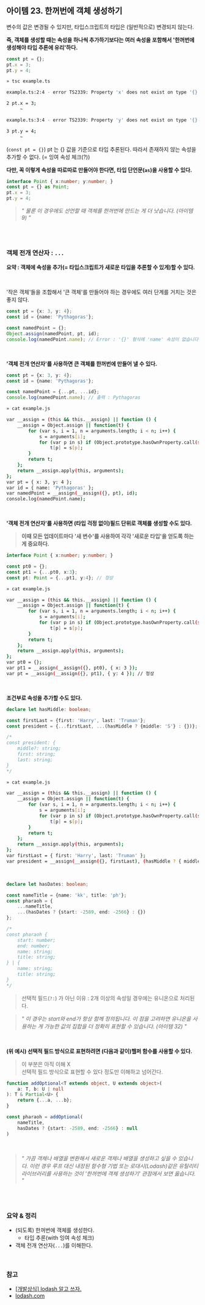 ## 아이템 23. 한꺼번에 객체 생성하기

변수의 값은 변경될 수 있지만, 타입스크립트의 타입은 (일반적으로) 변경되지 않는다.

**즉, 객체를 생성할 때는 속성을 하나씩 추가하기보다는 여러 속성을 포함해서 '한꺼번에 생성해야 타입 추론에 유리'하다.**

```ts
const pt = {};
pt.x = 3;
pt.y = 4;
```

```sh
» tsc example.ts

example.ts:2:4 - error TS2339: Property 'x' does not exist on type '{}'.

2 pt.x = 3;
     ~

example.ts:3:4 - error TS2339: Property 'y' does not exist on type '{}'.

3 pt.y = 4;
     ~
```

(`const pt = {}`) pt 는 {} 값을 기준으로 타입 추론된다. 따라서 존재하지 않는 속성을 추가할 수 없다. (= 잉여 속성 체크(?))

**다만, 꼭 이렇게 속성을 따로따로 만들어야 한다면, 타입 단언문(`as`)을 사용할 수 있다.**

```ts
interface Point { x:number; y:number; }
const pt = {} as Point;
pt.x = 3;
pt.y = 4;
```

> *" 물론 이 경우에도 선언할 때 객체를 한꺼번에 만드는 게 더 낫습니다. (아이템 9) "*

<br><br>

### 객체 전개 연산자 : `...`

**요약 : 객체에 속성을 추가(= 타입스크립트가 새로운 타입을 추론할 수 있게)할 수 있다.**

<br>

'작은 객체'들을 조합해서 '큰 객체'를 만들어야 하는 경우에도 여러 단계를 거치는 것은 좋지 않다.

```ts
const pt = {x: 3, y: 4};
const id = {name: 'Pythagoras'};

const namedPoint = {};
Object.assign(namedPoint, pt, id);
console.log(namedPoint.name); // Error : '{}' 형식에 'name' 속성이 없습니다. (Property 'name' does not exist on type '{}')
```

<br>

**'객체 전개 연산자'를 사용하면 큰 객체를 한꺼번에 만들어 낼 수 있다.**

```ts
const pt = {x: 3, y: 4};
const id = {name: 'Pythagoras'};

const namedPoint = {...pt, ...id};
console.log(namedPoint.name); // 출력 : Pythagoras
```
```sh
» cat example.js

var __assign = (this && this.__assign) || function () {
    __assign = Object.assign || function(t) {
        for (var s, i = 1, n = arguments.length; i < n; i++) {
            s = arguments[i];
            for (var p in s) if (Object.prototype.hasOwnProperty.call(s, p))
                t[p] = s[p];
        }
        return t;
    };
    return __assign.apply(this, arguments);
};
var pt = { x: 3, y: 4 };
var id = { name: 'Pythagoras' };
var namedPoint = __assign(__assign({}, pt), id);
console.log(namedPoint.name);
```

<br>

**'객체 전개 연산자'를 사용하면 (타입 걱정 없이)필드 단위로 객체를 생성할 수도 있다.**

> **이때 모든 업데이트마다 '새 변수'를 사용하여 각각 '새로운 타입'을 얻도록 하는게 중요하다.**

```ts
interface Point { x:number; y:number; }

const pt0 = {};
const pt1 = {...pt0, x:3};
const pt: Point = {...pt1, y:4}; // 정상
```
```sh
» cat example.js

var __assign = (this && this.__assign) || function () {
    __assign = Object.assign || function(t) {
        for (var s, i = 1, n = arguments.length; i < n; i++) {
            s = arguments[i];
            for (var p in s) if (Object.prototype.hasOwnProperty.call(s, p))
                t[p] = s[p];
        }
        return t;
    };
    return __assign.apply(this, arguments);
};
var pt0 = {};
var pt1 = __assign(__assign({}, pt0), { x: 3 });
var pt = __assign(__assign({}, pt1), { y: 4 }); // 정상
```

<br>

**조건부로 속성을 추가할 수도 있다.**

```ts
declare let hasMiddle: boolean;

const firstLast = {first: 'Harry', last: 'Truman'};
const president = {...firstLast, ...(hasMiddle ? {middle: 'S'} : {})};

/*
const president: {
    middle?: string;
    first: string;
    last: string;
}
*/
```

```sh
» cat example.js

var __assign = (this && this.__assign) || function () {
    __assign = Object.assign || function(t) {
        for (var s, i = 1, n = arguments.length; i < n; i++) {
            s = arguments[i];
            for (var p in s) if (Object.prototype.hasOwnProperty.call(s, p))
                t[p] = s[p];
        }
        return t;
    };
    return __assign.apply(this, arguments);
};
var firstLast = { first: 'Harry', last: 'Truman' };
var president = __assign(__assign({}, firstLast), (hasMiddle ? { middle: 'S' } : {}));
```

<br>

```ts
declare let hasDates: boolean;

const nameTitle = {name: 'kk', title: 'ph'};
const pharaoh = {
    ...nameTitle,
    ...(hasDates ? {start: -2589, end: -2566} : {})
};

/*
const pharaoh {
    start: number;
    end: number;
    name: string;
    title: string;
} | {
    name: string;
    title: string;
}
*/
```

> 선택적 필드(`?:`) 가 아닌 이유 : 2개 이상의 속성일 경우에는 유니온으로 처리된다.

> *" 이 경우는 start와 end가 항상 함께 정의됩니다. 이 점을 고려하면 유니온을 사용하는 게 가능한 값의 집합을 더 정확히 표현할 수 있습니다. (아이템 32) "*

<br>

**(위 예시) 선택적 필드 방식으로 표현하려면 (다음과 같이)헬퍼 함수를 사용할 수 있다.**

> 이 부분은 아직 이해 X <br>
> 선택적 필드 방식으로 표현할 수 있다 정도만 이해하고 넘어간다.

```ts
function addOptional<T extends object, U extends object>(
    a: T, b: U | null
): T & Partial<U> {
    return {...a, ...b};
}

const pharaoh = addOptional(
    nameTitle,
    hasDates ? {start: -2589, end: -2566} : null
)
```

<br>

> *" 가끔 객체나 배열을 변환해서 새로운 객체나 배열을 생성하고 싶을 수 있습니다. 이런 경우 루프 대신 내장된 함수형 기법 또는 로대시(Lodash)같은 유틸리티 라이브러리를 사용하는 것이 '한꺼번에 객체 생성하기' 관점에서 보면 옳습니다. "*

<br><br>

### 요약 & 정리

- (되도록) 한꺼번에 객체를 생성한다.
  - 타입 추론(with 잉여 속성 체크)
- 객체 전개 연산자(`...`)를 이해한다.


<br>

### 참고

- [[개발상식] lodash 알고 쓰자.](https://velog.io/@kysung95/%EC%A7%A4%EB%A7%89%EA%B8%80-lodash-%EC%95%8C%EA%B3%A0-%EC%93%B0%EC%9E%90)
- [lodash.com](https://lodash.com/)